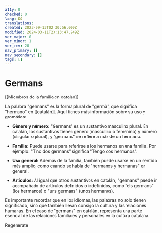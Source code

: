 ```yaml
---
a11y: 0
checked: 0
lang: ES
translations: 
created: 2023-09-13T02:30:56.000Z
modified: 2024-03-11T23:13:47.249Z
ver_major: 0
ver_minor: 1
ver_rev: 20
nav_primary: []
nav_secondary: []
tags: []
---
```

# Germans

[[Miembros de la familia en catalán]]

La palabra "germans" es la forma plural de "germà", que significa "hermano" en [[catalán]]. Aquí tienes más información sobre su uso y gramática:

- **Gènere y número:** "Germans" es un sustantivo masculino plural. En catalán, los sustantivos tienen género (masculino o femenino) y número (singular o plural), y "germans" se refiere a más de un hermano.
    
- **Familia:** Puede usarse para referirse a los hermanos en una familia. Por ejemplo: "Tinc dos germans" significa "Tengo dos hermanos".
    
- **Uso general:** Además de la familia, también puede usarse en un sentido más amplio, como cuando se habla de "hermanos y hermanas" en general.
    
- **Artículos:** Al igual que otros sustantivos en catalán, "germans" puede ir acompañado de artículos definidos o indefinidos, como "els germans" (los hermanos) o "uns germans" (unos hermanos).
    

Es importante recordar que en los idiomas, las palabras no solo tienen significado, sino que también llevan consigo la cultura y las relaciones humanas. En el caso de "germans" en catalán, representa una parte esencial de las relaciones familiares y personales en la cultura catalana.

Regenerate